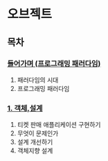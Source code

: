 # 오브젝트

## 목차

### [들어가며 (프로그래밍 패러다임)](들어가며.md)
1. 패러다임의 시대
2. 프로그래밍 패러다임


### [1. 객체,설계](01.객체_설계.md)
1. 티켓 판매 애플리케이션 구현하기
2. 무엇이 문제인가
3. 설계 개선하기
4. 객체지향 설계

